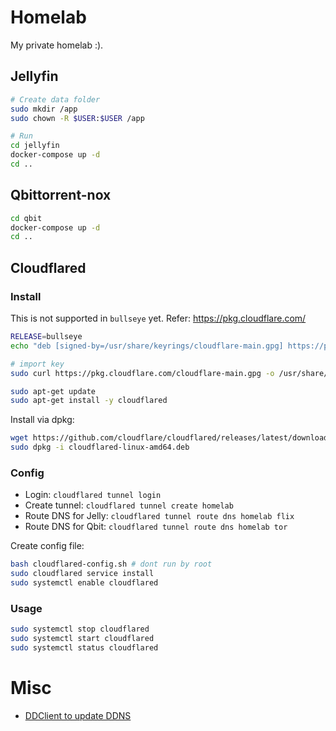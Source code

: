 # Homelab

My private homelab :).
## Jellyfin

```bash
# Create data folder
sudo mkdir /app
sudo chown -R $USER:$USER /app

# Run
cd jellyfin
docker-compose up -d
cd ..
```

## Qbittorrent-nox

```bash
cd qbit
docker-compose up -d
cd ..
```

## Cloudflared

### Install

This is not supported in `bullseye` yet. Refer: https://pkg.cloudflare.com/

```bash
RELEASE=bullseye
echo "deb [signed-by=/usr/share/keyrings/cloudflare-main.gpg] https://pkg.cloudflare.com/ $RELEASE main" | sudo tee /etc/apt/sources.list.d/cloudflare-main.list

# import key
sudo curl https://pkg.cloudflare.com/cloudflare-main.gpg -o /usr/share/keyrings/cloudflare-main.gpg

sudo apt-get update
sudo apt-get install -y cloudflared
```

Install via dpkg:
```bash
wget https://github.com/cloudflare/cloudflared/releases/latest/download/cloudflared-linux-amd64.deb
sudo dpkg -i cloudflared-linux-amd64.deb
```

### Config

* Login: `cloudflared tunnel login`
* Create tunnel: `cloudflared tunnel create homelab`
* Route DNS for Jelly: `cloudflared tunnel route dns homelab flix`
* Route DNS for Qbit: `cloudflared tunnel route dns homelab tor`

Create config file:

```bash
bash cloudflared-config.sh # dont run by root
sudo cloudflared service install
sudo systemctl enable cloudflared
```

### Usage

```bash
sudo systemctl stop cloudflared
sudo systemctl start cloudflared
sudo systemctl status cloudflared
```

# Misc

* [DDClient to update DDNS](https://blog.jswart.xyz/posts/cloudflare-dynamic-dns/)